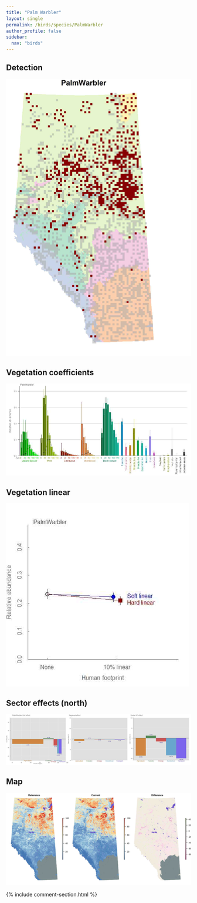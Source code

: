 ```yaml
---
title: "Palm Warbler"
layout: single
permalink: /birds/species/PalmWarbler
author_profile: false
sidebar:
  nav: "birds"
---
```


<h2>Detection</h2>

![](/assets/images/birds/PalmWarbler/det.jpg)

<h2>Vegetation coefficients</h2>

![](/assets/images/birds/PalmWarbler/veghf.jpg)

<h2>Vegetation linear</h2>

![](/assets/images/birds/PalmWarbler/lin-north.jpg)

<h2>Sector effects (north)</h2>

![](/assets/images/birds/PalmWarbler/sector-north.jpg)

<h2>Map</h2>

![](/assets/images/birds/PalmWarbler/map.jpg)

{% include comment-section.html %}
